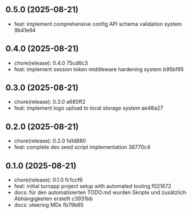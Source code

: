## 0.5.0 (2025-08-21)

* feat: implement comprehensive config API schema validation system 9b41e94



## 0.4.0 (2025-08-21)

* chore(release): 0.4.0 75cd6c3
* feat: implement session token middleware hardening system b95bf95



## 0.3.0 (2025-08-21)

* chore(release): 0.3.0 a685ff2
* feat: implement logo upload to local storage system ae48a27



## 0.2.0 (2025-08-21)

* chore(release): 0.2.0 fa1d880
* feat: complete dev seed script implementation 36770c4



## 0.1.0 (2025-08-21)

* chore(release): 0.1.0 fc1ccf6
* feat: initial turnapp project setup with automated tooling f021672
* docs: für den automatisierten TODO.md wurden Skripte und zusätzlich Abhängigkeiten erstellt c3931bb
* docs: steering MDs fb79b65



